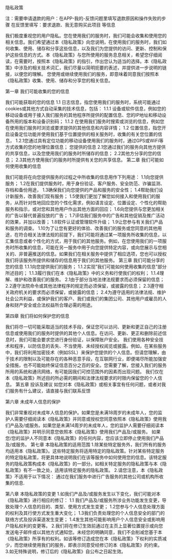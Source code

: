 

隐私政策

注：需要申请退款的用户：在APP-我的-反馈问题里填写退款原因和操作失败的步骤 在反馈里填写：要求退款、我无意购买此项目 等信息

我们极度重视您的用户隐私。您在使用我们的服务时，我们可能会收集和使用您的相关信息。我们希望通过本《隐私政策》向您说明，在使用我们的服务时，我们如何收集、使用、储存和分享这些信息，以及我们为您提供的访问、更新、控制和保护这些信息的方式。本《隐私政策》与您所使用的服务息息相关，希望您仔细阅读，在需要时，按照本《隐私政策》的指引，作出您认为适当的选择。本《隐私政策》中涉及的相关技术词汇，我们尽量以简明扼要的表述，并提供进一步说明的链接，以便您的理解。 您使用或继续使用我们的服务，即意味着同意我们按照本《隐私政策》收集、使用、储存和分享您的相关信息。

第一章 我们可能收集的您的信息

我们可能获取的您的信息 1.1 日志信息，指您使用我们的服务时，系统可能通过cookies或其他方式自动采集的技术信息，包括： 1.1.1 设备或软件信息，例如您的移动设备或用于接入我们服务的其他程序所提供的配置信息、您的IP地址和移动设备所用的版本和设备识别码； 1.1.2 在使用我们服务时搜索或浏览的信息，例如您在使用我们服务时浏览或要求提供的其他信息和内容详情； 1.2 位置信息，指您开启设备定位功能并使用我们基于位置提供的相关服务时，收集的有关您位置的信息， 1.2.1您通过具有定位功能的移动设备使用我们的服务时，通过GPS或WiFi等方式收集的您的地理位置信息； 您提供的信息 2.1您通过我们的服务向其他方提供的共享信息，以及您使用我们的服务时所储存的信息； 2.2其他方分享的您的信息； 2.3其他方使用我们的服务时所提供有关您的共享信息。
第二章 我们可能如何使用收集的信息

我们可能将在向您提供服务的过程之中所收集的信息用作下列用途： 1.1向您提供服务； 1.2在我们提供服务时，用于身份验证、客户服务、安全防范、诈骗监测、存档和备份用途， 1.3确保我们向您提供的产品和服务的安全性； 1.4帮助我们设计新服务，改善我们现有服务； 1.5使我们更加了解您如何接入和使用我们的服务，从而针对性地回应您的个性化需求，例如语言设定、位置设定、个性化的帮助服务和指示，或对您和其他用户作出其他方面的回应； 1.6向您提供与您更加相关的广告以替代普遍投放的广告； 1.7评估我们服务中的广告和其他促销及推广活动的效果，并加以改善； 1.8软件认证或管理软件升级； 1.9让您参与有关我们产品和服务的调查。 1.10为了让您有更好的体验、改善我们的服务或您同意的其他用途，在符合相关法律法规的前提下，我们可能将通过某一项服务所收集的信息，以汇集信息或者个性化的方式，用于我们的其他服务。例如，在您使用我们的一项服务时所收集的信息，可能在另一服务中用于向您提供特定内容，或向您展示与您相关的、非普遍推送的信息。如果我们在相关服务中提供了相应选项，您也可以授权我们将该服务所提供和储存的信息用于我们的其他服务。
第三章 我们可能分享的您的信息 1.1.1向您提供我们的服务； 1.1.2实现”我们可能如何使用收集的信息”部分所述目的； 1.1.3履行我们在本《隐私政策》中的义务和行使我们的权利； 1.1.4理解、维护和改善我们的服务。 2.1由于部分当地法律法规要求而必须保留的信息； 2.2遵守法院命令或其他法律程序的规定而必须保留，或披露的信息； 2.3遵守相关政府机关的要求而必须保留，或披露的信息； 2.4为遵守适用的法律法规、维护社会公共利益，或保护我们的客户、我们或我们的集团公司、其他用户或雇员的人身和财产安全或合法权益所合理必需的用途。

第四章 我们将如何保护您的信息

我们将尽一切可能采取适当的技术手段，保证您可以访问、更新和更正自己的注册信息或使用我们的服务时提供的其他个人信息。在访问、更新、更正和删除前述信息时，我们可能会要求您进行身份验证，以保障账户安全。
我们使用各种安全技术和程序，以防信息的丢失、不当使用、未经授权阅览或披露。例如，在某些服务中，我们将利用加密技术（例如SSL）来保护您提供的个人信息。但请您理解，由于技术的限制以及可能存在的各种恶意手段，在互联网行业，即便竭尽所能加强安全措施，也不可能始终保证信息百分之百的安全。您需要了解，您接入我们的服务所用的系统和通讯网络，有可能因我们可控范围外的因素而出现问题。
我们仅在本《隐私政策》所述目的所必需的期间和法律法规要求的时限内保留您的个人信息。
第五章 投诉及建议 如您对本《隐私政策》或相关事宜有任何问题，或者对我们服务有什么建议，请直接与我们联系反馈

第六章 未成年人信息的保护

我们非常重视对未成年人信息的保护。如果您是未满18周岁的未成年人，您的监护人需要仔细阅读本《隐私政策》并同意或授权您同意依照本《隐私政策》使用我们产品及/或服务。如果您是未满14周岁的未成年人，您的监护人需要仔细阅读本《隐私政策》并明示同意您依照本《隐私政策》使用我们产品及/或服务。
如果您/您的监护人不同意本《隐私政策》的任何内容，您应该立即停止使用我们产品及/或服务。
第七章 本隐私政策的适用范围 1.除某些特定服务外，我们所有的服务均适用本《隐私政策》。这些特定服务将适用特定的隐私政策。针对某些特定服务的特定隐私政策，将更具体地说明我们在该等服务中如何使用您的信息。该特定服务的隐私政策构成本《隐私政策》的一部分。如相关特定服务的隐私政策与本《隐私政策》有不一致之处，适用该特定服务的隐私政策。 2.请您注意，本《隐私政策》不适用于以下情况： 通过在我们服务中进行广告服务的其他公司或机构所收集的信息.

第八章 本隐私政策的变更 1.如我们产品及/或服务发生以下变化，我们可能对本《隐私政策》进行相应的修订： 1.1 我们产品及/或服务所涉业务功能发生变更，导致处理个人信息的目的、类型、使用方式发生变更； 1.2您参与个人信息处理方面的权利及其行使方式发生重大变化； 1.3我们负责处理您的个人信息安全的部门的联络方式及投诉渠道发生变更； 1.4发生其他可能影响用户个人信息安全或影响用户隐私权利的变更等。 2.我们将在修订生效前通过在主页上显著位置提示或向您发送电子邮件或以其他方式通知您。未经您的明确同意，我们不会削减您基于本《隐私政策》所享有的权利。如该等修订造成您在本《隐私政策》下权利的实质减少，而您继续使用我们的服务，即表示同意受经修订的本《隐私政策》的约束。 3.如无特殊说明，修订后的《隐私政策》自公布之日起生效。
